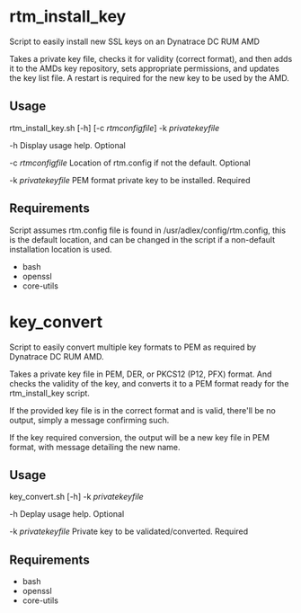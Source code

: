 # rtm_install_key
Script to easily install new SSL keys on an Dynatrace DC RUM AMD

Takes a private key file, checks it for validity (correct format), and then adds it to the AMDs key repository, sets appropriate permissions, and updates the key list file.
A restart is required for the new key to be used by the AMD.


## Usage
rtm_install_key.sh [-h] [-c _rtmconfigfile_] -k _privatekeyfile_

-h Display usage help. Optional

-c _rtmconfigfile_ Location of rtm.config if not the default. Optional

-k _privatekeyfile_	PEM format private key to be installed. Required


## Requirements
Script assumes rtm.config file is found in /usr/adlex/config/rtm.config, this is the default location, and can be changed in the script if a non-default installation location is used.

* bash
* openssl
* core-utils


# key_convert
Script to easily convert multiple key formats to PEM as required by Dynatrace DC RUM AMD.

Takes a private key file in PEM, DER, or PKCS12 (P12, PFX) format. And checks the validity of the key, and converts it to a PEM format ready for the rtm_install_key script.

If the provided key file is in the correct format and is valid, there'll be no output, simply a message confirming such.

If the key required conversion, the output will be a new key file in PEM format, with message detailing the new name.


## Usage
key_convert.sh [-h] -k _privatekeyfile_

-h Deplay usage help. Optional

-k _privatekeyfile_ Private key to be validated/converted. Required


## Requirements

* bash
* openssl
* core-utils
 
